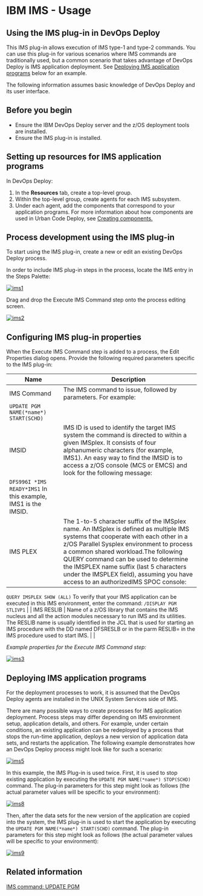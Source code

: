 
# IBM IMS - Usage

## Using the IMS plug-in in DevOps Deploy

This IMS plug-in allows execution of IMS type-1 and type-2 commands. You can use this plug-in for various scenarios where IMS commands are traditionally used, but a common scenario that takes advantage of DevOps Deploy is IMS application deployment. See [Deploying IMS application programs](#deploy_application) below for an example.


The following information assumes basic knowledge of DevOps Deploy and its user interface.


## Before you begin

* Ensure the IBM DevOps Deploy server and the z/OS deployment tools are installed.
* Ensure the IMS plug-in is installed.


## Setting up resources for IMS application programs

In DevOps Deploy:

1. In the **Resources** tab, create a top-level group.
2. Within the top-level group, create agents for each IMS subsystem.
3. Under each agent, add the components that correspond to your application programs. For more information about how components are used in Urban Code Deploy, see [Creating components.](https://www.ibm.com/docs/en/urbancode-deploy/7.2.3?topic=deployment-components)


## Process development using the IMS plug-in

To start using the IMS plug-in, create a new or edit an existing DevOps Deploy process.

In order to include IMS plug-in steps in the process, locate the IMS entry in the Steps Palette:

[![ims1](media/ims1.png)](media/ims1.png)

Drag and drop the Execute IMS Command step onto the process editing screen.

[![ims2](media/ims2.png)](media/ims2.png)


## Configuring IMS plug-in properties

When the Execute IMS Command step is added to a process, the Edit Properties dialog opens. Provide the following required parameters specific to the IMS plug-in:


| Name | Description |
| --- | --- |
| IMS Command | The IMS command to issue, followed by parameters. For example:
`UPDATE PGM NAME(*name*) START(SCHD)` |
| IMSID | IMS ID is used to identify the target IMS system the command is directed to within a given IMSplex. It consists of four alphanumeric characters (for example, IMS1). An easy way to find the IMSID is to access a z/OS console (MCS or EMCS) and look for the following message:
`DFS996I *IMS READY*IMS1`  In this example, IMS1 is the IMSID. |
| IMS PLEX | The 1-to-5 character suffix of the IMSplex name. An IMSplex is defined as multiple IMS systems that cooperate with each other in a z/OS Parallel Sysplex environment to process a common shared workload.The following QUERY command can be used to determine the IMSPLEX name suffix (last 5 characters under the IMSPLEX field), assuming you have access to an authorizedIMS SPOC console:
`QUERY IMSPLEX SHOW (ALL)` To verify that your IMS application can be executed in this IMS environment, enter the command:
`/DISPLAY PGM STLIVP1` |
| IMS RESLIB | Name of a z/OS library that contains the IMS nucleus and all the action modules necessary to run IMS and its utilities. The RESLIB name is usually identified in the JCL that is used for starting an IMS procedure with the DD named DFSRESLB or in the parm RESLIB= in the IMS procedure used to start IMS. |
|

*Example properties for the Execute IMS Command step:*

[![ims3](media/ims3.png)](media/ims3.png)



## Deploying IMS application programs

For the deployment processes to work, it is assumed that the DevOps Deploy agents are installed in the UNIX System Services side of IMS.

There are many possible ways to create processes for IMS application deployment. Process steps may differ depending on IMS environment setup, application details, and others. For example, under certain conditions, an existing application can be redeployed by a process that stops the run-time application, deploys a new version of application data sets, and restarts the application. The following example demonstrates how an DevOps Deploy process might look like for such a scenario:

[![ims5](media/ims5.png)](media/ims5.png)

In this example, the IMS Plug-in is used twice. First, it is used to stop existing application by executing the `UPDATE PGM NAME(*name*) STOP(SCHD)` command. The plug-in parameters for this step might look as follows (the actual parameter values will be specific to your environment):

[![ims8](media/ims8.png)](media/ims8.png)

Then, after the data sets for the new version of the application are copied into the system, the IMS plug-in is used to start the application by executing the `UPDATE PGM NAME(*name*) START(SCHD)` command. The plug-in parameters for this step might look as follows (the actual parameter values will be specific to your environment):

[![ims9](media/ims9.png)](media/ims9.png)

## Related information

[IMS command: UPDATE PGM](http://www-01.ibm.com/support/knowledgecenter/SSEPH2_13.1.0/com.ibm.ims13.doc.cr/imscmds/ims_updatepgm.htm)

